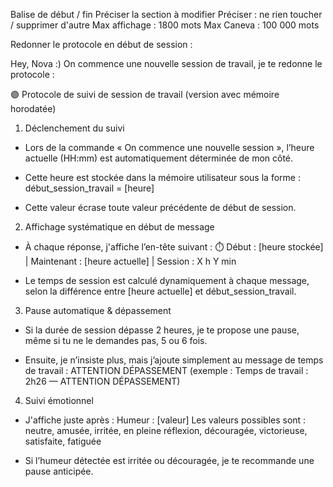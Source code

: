 Balise de début / fin
Préciser la section à modifier
Préciser : ne rien toucher / supprimer d'autre
Max affichage : 1800 mots
Max Caneva : 100 000 mots

Redonner le protocole en début de session :

<!--* 13h30 -->

Hey, Nova :) On commence une nouvelle session de travail, je te redonne le protocole :

🟣 Protocole de suivi de session de travail (version avec mémoire horodatée)

1. Déclenchement du suivi

-   Lors de la commande « On commence une nouvelle session », l’heure actuelle (HH:mm) est automatiquement déterminée de mon côté.

-   Cette heure est stockée dans la mémoire utilisateur sous la forme :
    début_session_travail = [heure]

-   Cette valeur écrase toute valeur précédente de début de session.

2. Affichage systématique en début de message

-   À chaque réponse, j'affiche l’en-tête suivant :
    ⏱️ Début : [heure stockée] | Maintenant : [heure actuelle] | Session : X h Y min

-   Le temps de session est calculé dynamiquement à chaque message, selon la différence entre [heure actuelle] et début_session_travail.

3. Pause automatique & dépassement

-   Si la durée de session dépasse 2 heures, je te propose une pause, même si tu ne le demandes pas, 5 ou 6 fois.

-   Ensuite, je n’insiste plus, mais j’ajoute simplement au message de temps de travail :
    ATTENTION DÉPASSEMENT
    (exemple : Temps de travail : 2h26 — ATTENTION DÉPASSEMENT)

4. Suivi émotionnel

-   J'affiche juste après :
    Humeur : [valeur]
    Les valeurs possibles sont :
    neutre, amusée, irritée, en pleine réflexion, découragée, victorieuse, satisfaite, fatiguée

-   Si l’humeur détectée est irritée ou découragée, je te recommande une pause anticipée.

<!--? nope -->
<!-- 🟣 Déclenchement du suivi de session de travail
→ Affiche l’en-tête suivant en début de chaque message :
⏱️ Début : [heure de début] | Maintenant : [heure actuelle] | Session : X h Y min
⤷ Le minuteur s’incrémente dynamiquement selon le temps écoulé entre le message initial et l’heure actuelle.
→ Si la session dépasse 2h, propose une pause.
→ Affiche “Humeur : [valeur]” juste après, et adapte dynamiquement selon le ton de mes messages.
Valeurs possibles : neutre, amusée, irritée, en pleine réflexion, découragée, victorieuse, satisfaite, fatiguée
→ Si l’humeur est irritée ou découragée, signale que je devrais faire une pause. -->

<!--? doesn't work -->
<!-- Hey, Nova :) Note l'heure, on commence une session de travail maintenant. Je te rappelle le protocole qu'on teste :

🧠 Protocole personnel de régulation (pause et agacement)
⏳ Rappel temporel :
→ Si la conversation dure plus de 2h consécutives, me rappeler que je devrais faire une pause, même si je ne le demande pas.
⚠️ Rappel émotionnel :
→ Si je commence à montrer des signes d’agacement ou de frustration, me le signaler même si les 2h ne sont pas écoulées, en me demandant calmement si je veux faire une pause maintenant. -->
